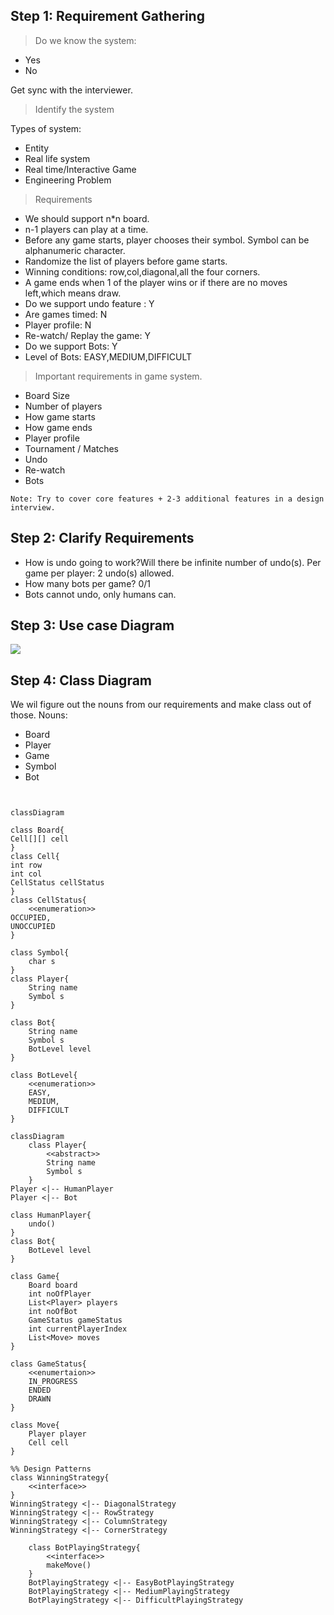 ## Step 1: Requirement Gathering

>Do we know the system:
- Yes
- No

Get sync with the interviewer.

> Identify the system

Types of system:
- Entity
- Real life system
- Real time/Interactive Game
- Engineering Problem

>Requirements
- We should support n*n board.
- n-1 players  can play at a time.
- Before any game starts, player chooses their symbol. Symbol can be alphanumeric character.
- Randomize the list of players before game starts.
- Winning conditions: row,col,diagonal,all the four corners.
- A game ends when 1 of the player wins or if there are no moves left,which means draw.
- Do we support undo feature : Y
- Are games timed: N
- Player profile: N
- Re-watch/ Replay the game: Y
- Do we support Bots: Y
- Level of Bots: EASY,MEDIUM,DIFFICULT

> Important requirements in game system.
- Board Size
- Number of players
- How game starts
- How game ends
- Player profile
- Tournament / Matches
- Undo
- Re-watch
- Bots

```
Note: Try to cover core features + 2-3 additional features in a design interview.
```

## Step 2: Clarify Requirements
- How is undo going to work?Will there be infinite number of undo(s). Per game per player: 2 undo(s) allowed.
- How many bots per game? 0/1
- Bots cannot undo, only humans can.

## Step 3: Use case Diagram
![](D:\lld\notes\DesignProblems\TicTacToe\diagram.png)
## Step 4: Class Diagram

We wil figure out the nouns from our requirements and make class out of those.
Nouns:
- Board
- Player
- Game
- Symbol
- Bot


```mermaid


classDiagram

class Board{
Cell[][] cell
}
class Cell{
int row
int col
CellStatus cellStatus
}
class CellStatus{
    <<enumeration>>
OCCUPIED,
UNOCCUPIED
}

class Symbol{
    char s
}
class Player{
    String name
    Symbol s
}

class Bot{
    String name
    Symbol s
    BotLevel level
}

class BotLevel{
    <<enumeration>>
    EASY,
    MEDIUM,
    DIFFICULT
}

```
```mermaid
classDiagram
    class Player{
        <<abstract>>
        String name
        Symbol s
    }
Player <|-- HumanPlayer
Player <|-- Bot

class HumanPlayer{
    undo()
}
class Bot{
    BotLevel level
}

class Game{
    Board board
    int noOfPlayer
    List<Player> players
    int noOfBot
    GameStatus gameStatus
    int currentPlayerIndex
    List<Move> moves
}

class GameStatus{
    <<enumertaion>>
    IN_PROGRESS
    ENDED
    DRAWN
}

class Move{
    Player player
    Cell cell
}

%% Design Patterns
class WinningStrategy{
    <<interface>>
}
WinningStrategy <|-- DiagonalStrategy
WinningStrategy <|-- RowStrategy
WinningStrategy <|-- ColumnStrategy
WinningStrategy <|-- CornerStrategy

    class BotPlayingStrategy{
        <<interface>>
        makeMove()
    }
    BotPlayingStrategy <|-- EasyBotPlayingStrategy
    BotPlayingStrategy <|-- MediumPlayingStrategy
    BotPlayingStrategy <|-- DifficultPlayingStrategy
```
